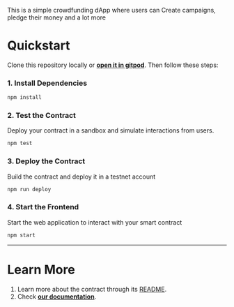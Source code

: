 This is a simple crowdfunding dApp where users can Create campaigns, pledge their money and a lot more

# Quickstart

Clone this repository locally or [**open it in gitpod**](https://gitpod.io/#/github.com/near-examples/donation-js). Then follow these steps:

### 1. Install Dependencies
```bash
npm install
```

### 2. Test the Contract
Deploy your contract in a sandbox and simulate interactions from users.

```bash
npm test
```

### 3. Deploy the Contract
Build the contract and deploy it in a testnet account
```bash
npm run deploy
```

### 4. Start the Frontend
Start the web application to interact with your smart contract 
```bash
npm start
```

---

# Learn More
1. Learn more about the contract through its [README](./contract/README.md).
2. Check [**our documentation**](https://docs.near.org/develop/welcome).